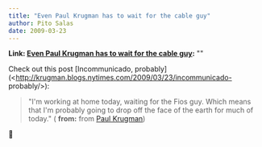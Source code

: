 ```yaml
---
title: "Even Paul Krugman has to wait for the cable guy"
author: Pito Salas
date: 2009-03-23
---
```


**Link: [Even Paul Krugman has to wait for the cable guy](None):** ""



Check out this post [Incommunicado,
probably](<http://krugman.blogs.nytimes.com/2009/03/23/incommunicado-
probably/>):

> "I'm working at home today, waiting for the Fios guy. Which means that I'm
> probably going to drop off the face of the earth for much of today." (
> **from:** from [Paul Krugman](<http://krugman.blogs.nytimes.com/feed/>))

🙂


